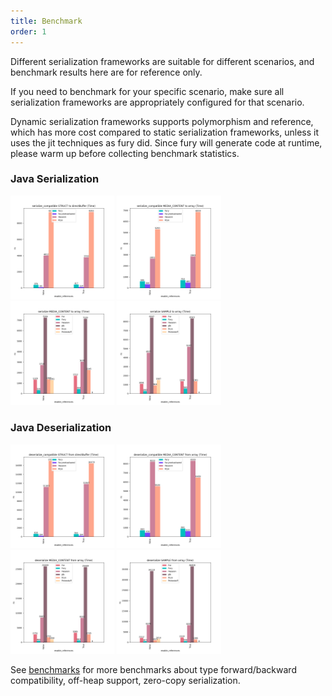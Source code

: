 ```yaml
---
title: Benchmark
order: 1
---
```



Different serialization frameworks are suitable for different scenarios, and benchmark results here are for reference only.

If you need to benchmark for your specific scenario, make sure all serialization frameworks are appropriately configured for that scenario.

Dynamic serialization frameworks supports polymorphism and reference, which has more cost compared
to static serialization frameworks, unless it uses the jit techniques as fury did.
Since fury will generate code at runtime, please warm up before collecting benchmark statistics.

### Java Serialization

<img width="33%" alt="" src="/benchmarks/serialization/bench_serialize_compatible_STRUCT_to_directBuffer_time.png">
<img width="33%" alt="" src="/benchmarks/serialization/bench_serialize_compatible_MEDIA_CONTENT_to_array_time.png">
<img width="33%" alt="" src="/benchmarks/serialization/bench_serialize_MEDIA_CONTENT_to_array_time.png">
<img width="33%" alt="" src="/benchmarks/serialization/bench_serialize_SAMPLE_to_array_time.png">


### Java Deserialization
<img width="33%" alt="" src="/benchmarks/deserialization/bench_deserialize_compatible_STRUCT_from_directBuffer_time.png">
<img width="33%" alt="" src="/benchmarks/deserialization/bench_deserialize_compatible_MEDIA_CONTENT_from_array_time.png">
<img width="33%" alt="" src="/benchmarks/deserialization/bench_deserialize_MEDIA_CONTENT_from_array_time.png">
<img width="33%" alt="" src="/benchmarks/deserialization/bench_deserialize_SAMPLE_from_array_time.png">

See [benchmarks](https://github.com/alipay/fury/tree/main/docs/benchmarks) for more benchmarks about type forward/backward compatibility, off-heap support, zero-copy serialization.

